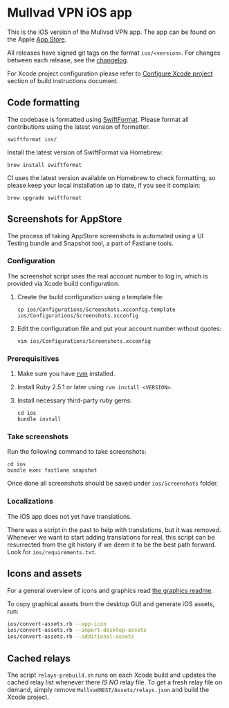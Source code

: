 # Mullvad VPN iOS app

This is the iOS version of the Mullvad VPN app. The app can be found on the Apple [App Store].

All releases have signed git tags on the format `ios/<version>`. For changes between each
release, see the [changelog].

For Xcode project configuration please refer to [Configure Xcode project] section of build 
instructions document.

[App Store]: https://apps.apple.com/us/app/mullvad-vpn/id1488466513
[changelog]: CHANGELOG.md
[Configure Xcode project]: BuildInstructions.md#configure-xcode-project

## Code formatting

The codebase is formatted using [SwiftFormat](https://github.com/nicklockwood/SwiftFormat). Please 
format all contributions using the latest version of formatter.

```
swiftformat ios/
```

Install the latest version of SwiftFormat via Homebrew:

```
brew install swiftformat
```

CI uses the latest version available on Homebrew to check formatting, so please keep your local 
installation up to date, if you see it complain:

```
brew upgrade swiftformat 
```

## Screenshots for AppStore

The process of taking AppStore screenshots is automated using a UI Testing bundle and Snapshot tool,
a part of Fastlane tools.

### Configuration

The screenshot script uses the real account number to log in, which is provided via Xcode build 
configuration.

1. Create the build configuration using a template file:
   
   ```
   cp ios/Configurations/Screenshots.xcconfig.template ios/Configurations/Screenshots.xcconfig
   ```

1. Edit the configuration file and put your account number without quotes:
   
   ```
   vim ios/Configurations/Screenshots.xcconfig
   ```

### Prerequisitives

1. Make sure you have [rvm](https://rvm.io) installed.
1. Install Ruby 2.5.1 or later using `rvm install <VERSION>`.
1. Install necessary third-party ruby gems:
   
   ```
   cd ios
   bundle install
   ```

### Take screenshots

Run the following command to take screenshots:

```
cd ios
bundle exec fastlane snapshot
```

Once done all screenshots should be saved under `ios/Screenshots` folder.

### Localizations

The iOS app does not yet have translations.

There was a script in the past to help with translations, but it was removed.
Whenever we want to start adding translations for real, this script can be
resurrected from the git history if we deem it to be the best path forward.
Look for `ios/requirements.txt`.

## Icons and assets

For a general overview of icons and graphics read [the graphics readme](../graphics/README.md).

To copy graphical assets from the desktop GUI and generate iOS assets, run:
```bash
ios/convert-assets.rb --app-icon
ios/convert-assets.rb --import-desktop-assets
ios/convert-assets.rb --additional-assets
```

## Cached relays

The script `relays-prebuild.sh` runs on each Xcode build and updates the cached relay list whenever there *IS NO* relay file. To get a fresh relay file on demand, simply remove `MullvadREST/Assets/relays.json` and build the Xcode project.
